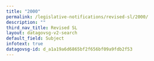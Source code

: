 ```yaml
---
title: "2000"
permalink: /legislative-notifications/revised-sl/2000/
description: ""
third_nav_title: Revised SL
layout: datagovsg-v2-search
default_field: Subject
infotext: true
datagovsg-id: d_a1a19a6d6865bf2f656bf09a9fdb2f53
---
```

